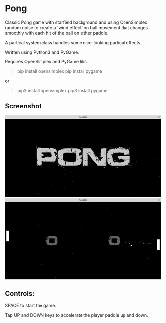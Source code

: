 # Pong

Classic Pong game with starfield background and using OpenSimplex random noise to create a 'wind effect' on ball movement that changes smoothly with each hit of the ball on either paddle.

A partical system class handles some nice-looking partical effects.

Written using Python3 and PyGame.

Requires OpenSimplex and PyGame libs. 

>pip install opensimplex
>pip install pygame

or

>pip3 install opensimplex
>pip3 install pygame

## Screenshot

![screenshot](png/screenshot.png)
![screenshot 2](png/screenshot2.png)

## Controls:

SPACE to start the game.

Tap UP and DOWN keys to accelerate the player paddle up and down.
